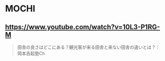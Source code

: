 # MOCHI

## https://www.youtube.com/watch?v=10L3-P1RG-M

> 田舎の良さはどこにある？観光客が来る田舎と来ない田舎の違いとは？｜岡本吉起塾Ch 

